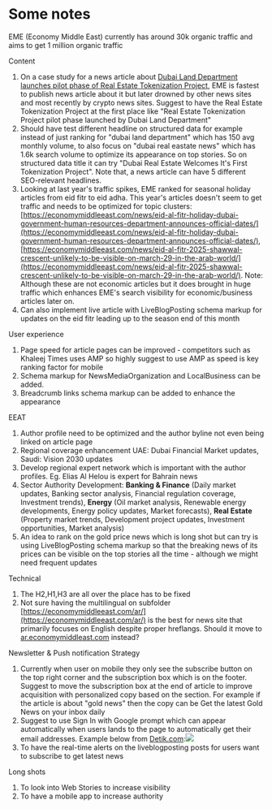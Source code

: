 # Some notes

EME (Economy Middle East) currently has around 30k organic traffic and aims to get 1 million organic traffic

  

Content

  

1. On a case study for a news article about [Dubai Land Department launches pilot phase of Real Estate Tokenization Project](https://economymiddleeast.com/news/dubai-land-department-launches-pilot-phase-of-real-estate-tokenization-project/), EME is fastest to publish news article about it but later drowned by other news sites and most recently by crypto news sites. Suggest to have the Real Estate Tokenization Project at the first place like "Real Estate Tokenization Project pilot phase launched by Dubai Land Department"
2. Should have test different headline on structured data for example instead of just ranking for "dubai land department" which has 150 avg monthly volume, to also focus on "dubai real eastate news" which has 1.6k search volume to optimize its appearance on top stories. So on structured data title it can try "Dubai Real Estate Welcomes It's First Tokenization Project". Note that, a news article can have 5 different SEO-relevant headlines.
3. Looking at last year's traffic spikes, EME ranked for seasonal holiday articles from eid fitr to eid adha. This year's articles doesn't seem to get traffic and needs to be optimized for topic clusters: [https://economymiddleeast.com/news/eid-al-fitr-holiday-dubai-government-human-resources-department-announces-official-dates/](https://economymiddleeast.com/news/eid-al-fitr-holiday-dubai-government-human-resources-department-announces-official-dates/), [https://economymiddleeast.com/news/eid-al-fitr-2025-shawwal-crescent-unlikely-to-be-visible-on-march-29-in-the-arab-world/](https://economymiddleeast.com/news/eid-al-fitr-2025-shawwal-crescent-unlikely-to-be-visible-on-march-29-in-the-arab-world/). Note: Although these are not economic articles but it does brought in huge traffic which enhances EME's search visibility for economic/business articles later on.
4. Can also implement live article with LiveBlogPosting schema markup for updates on the eid fitr leading up to the season end of this month

  

User experience

  

1. Page speed for article pages can be improved - competitors such as Khaleej Times uses AMP so highly suggest to use AMP as speed is key ranking factor for mobile
2. Schema markup for NewsMediaOrganization and LocalBusiness can be added.
3. Breadcrumb links schema markup can be added to enhance the appearance

  

EEAT

  

1. Author profile need to be optimized and the author byline not even being linked on article page
2. Regional coverage enhancement UAE: Dubai Financial Market updates, Saudi: Vision 2030 updates
3. Develop regional expert network which is important with the author profiles. Eg. Elias Al Helou is expert for Bahrain news
4. Sector Authority Development: **Banking & Finance** (Daily market updates, Banking sector analysis, Financial regulation coverage, Investment trends), **Energy** (Oil market analysis, Renewable energy developments, Energy policy updates, Market forecasts), **Real Estate** (Property market trends, Development project updates, Investment opportunities, Market analysis)
5. An idea to rank on the gold price news which is long shot but can try is using LiveBlogPosting schema markup so that the breaking news of its prices can be visible on the top stories all the time - although we might need frequent updates

  

Technical

  

1. The H2,H1,H3 are all over the place has to be fixed
2. Not sure having the multilingual on subfolder [https://economymiddleeast.com/ar/](https://economymiddleeast.com/ar/) is the best for news site that primarily focuses on English despite proper hreflangs. Should it move to [ar.economymiddleast.com](http://ar.economymiddleast.com) instead?

  

Newsletter & Push notification Strategy

  

1. Currently when user on mobile they only see the subscribe button on the top right corner and the subscription box which is on the footer. Suggest to move the subscription box at the end of article to improve acquisition with personalized copy based on the section. For example if the article is about "gold news" then the copy can be Get the latest Gold News on your inbox daily
2. Suggest to use Sign In with Google prompt which can appear automatically when users lands to the page to automatically get their email addresses. Example below from [Detik.com](http://Detik.com):![](https://t9002166976.p.clickup-attachments.com/t9002166976/7878f8bd-428b-42a4-b66a-ee96169c4931/image.png)
3. To have the real-time alerts on the liveblogposting posts for users want to subscribe to get latest news

  

Long shots

1. To look into Web Stories to increase visibility
2. To have a mobile app to increase authority